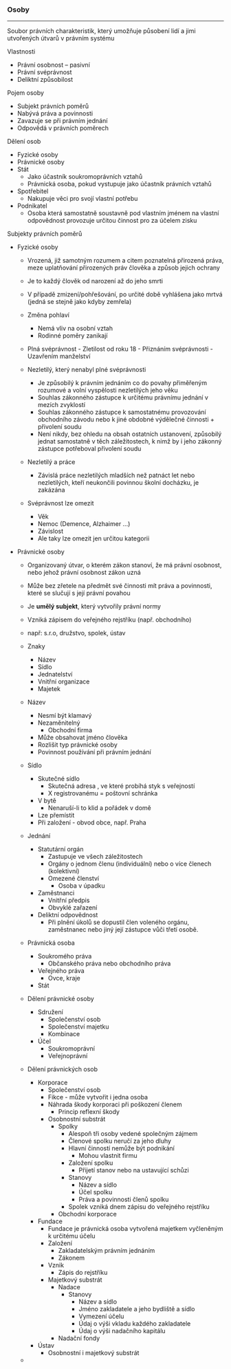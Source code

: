 
### Osoby
---

Soubor právních charakteristik, který umožňuje působení lidí a jimi utvořených útvarů v právním systému

Vlastnosti
- Právní osobnost – pasivní
- Právní svéprávnost
- Deliktní způsobilost

Pojem osoby
- Subjekt právních poměrů
- Nabývá práva a povinnosti
- Zavazuje se při právním jednání
- Odpovědá v právních poměrech

Dělení osob
- Fyzické osoby
- Právnické osoby
- Stát
	- Jako účastník soukromoprávních vztahů
	- Právnická osoba, pokud vystupuje jako účastník právních vztahů
- Spotřebitel
	- Nakupuje věci pro svojí vlastní potřebu
- Podnikatel
	- Osoba která samostatně soustavně pod vlastním jménem na vlastní odpovědnost provozuje určitou činnost pro za účelem zisku

Subjekty právních poměrů

- Fyzické osoby
	- Vrozená, již samotným rozumem a citem poznatelná přirozená práva, meze uplatňování přirozených práv člověka a způsob jejich ochrany
	- Je to každý člověk od narození až do jeho smrti
	- V případě zmizení/pohřešování, po určité době vyhlášena jako mrtvá (jedná se stejně jako kdyby zemřela)
	- Změna pohlaví
		- Nemá vliv na osobní vztah
		- Rodinné poměry zanikají
		
	- Plná svéprávnost
			- Zletilost od roku 18
			- Přiznáním svéprávnosti
			- Uzavřením manželství
			
	- Nezletilý, který nenabyl plné svéprávnosti
		- Je způsobilý k právním jednáním co do povahy přiměřeným rozumové a volní vyspělosti nezletilých jeho věku
		- Souhlas zákonného zástupce k určitému právnímu jednání v mezích zvyklostí
		- Souhlas zákonného zástupce k samostatnému provozování obchodního závodu nebo k jiné obdobné výdělečné činnosti + přivolení soudu
		- Není nikdy, bez ohledu na obsah ostatních ustanovení, způsobilý jednat samostatně v těch záležitostech, k nimž by i jeho zákonný zástupce potřeboval přivolení soudu
		
	- Nezletilý a práce
		- Závislá práce nezletilých mladších než patnáct let nebo nezletilých, kteří neukončili povinnou školní docházku, je zakázána
		
	- Svéprávnost lze omezit
		- Věk
		- Nemoc (Demence, Alzhaimer ...)
		- Závislost
		- Ale taky lze omezit jen určitou kategorii

- Právnické osoby
	- Organizovaný útvar, o kterém zákon stanoví, že má právní osobnost, nebo jehož právní osobnost zákon uzná
	- Může bez zřetele na předmět své činnosti mít práva a povinnosti, které se slučují s její právní povahou
	- Je **umělý subjekt**, který vytvořily právní normy
	- Vzniká zápisem do veřejného rejstříku (např. obchodního)
	- např: s.r.o, družstvo, spolek, ústav
	- Znaky
		- Název
		- Sídlo
		- Jednatelství 
		- Vnitřní organizace
		- Majetek
		
	- Název
		- Nesmí být klamavý
		- Nezaměnitelný
			- Obchodní firma
		- Může obsahovat jméno člověka
		- Rozlišit typ právnické osoby
		- Povinnost používání při právním jednání
		
	- Sídlo
		- Skutečné sídlo
			- Skutečná adresa , ve které probíhá styk s veřejností 
			- X registrovanému = poštovní schránka
		- V bytě
			- Nenaruší-li to klid a pořádek v domě
		- Lze přemístit
		- Při založení - obvod obce, např. Praha 
		
	- Jednání
		- Statutární orgán
			- Zastupuje ve všech záležitostech
			- Orgány o jednom členu (individuální) nebo o více členech (kolektivní)
			- Omezené členství
				- Osoba v úpadku
		- Zaměstnanci
			- Vnitřní předpis
			- Obvyklé zařazení
		- Deliktní odpovědnost
			- Při plnění úkolů se dopustil člen voleného orgánu, zaměstnanec nebo jiný její zástupce vůči třetí osobě.
		
	- Právnická osoba
		- Soukromého práva
			- Občanského práva nebo obchodního práva
		- Veřejného práva
			- Ovce, kraje
		- Stát
		
	- Dělení právnické osoby
		- Sdružení
			- Společenství osob
			- Společenství majetku
			- Kombinace
		- Účel
			- Soukromoprávní
			- Veřejnoprávní
		
	- Dělení právnických osob
		- Korporace
			- Společenství osob
			- Fikce - může vytvořit i jedna osoba
			- Náhrada škody korporaci při poškození členem
				- Princip reflexní škody
			- Osobnostní substrát
				- Spolky
					- Alespoň tři osoby vedené společným zájmem
					- Členové spolku neručí za jeho dluhy
					- Hlavní činností nemůže být podnikání
						- Mohou vlastnit firmu
					- Založení spolku
						- Přijetí stanov nebo na ustavující schůzi
					- Stanovy
						- Název a sídlo
						- Účel spolku
						- Práva a povinnosti členů spolku
					- Spolek vzniká dnem zápisu do veřejného rejstříku
				- Obchodní korporace
		- Fundace
			- Fundace je právnická osoba vytvořená majetkem vyčleněným k určitému účelu
			- Založení
				- Zakladatelským právním jednáním
				- Zákonem
			- Vznik
				- Zápis do rejstříku
			- Majetkový substrát
				- Nadace
					- Stanovy
						- Název a sídlo
						- Jméno zakladatele a jeho bydliště a sídlo
						- Vymezení účelu
						- Údaj o výši vkladu každého zakladatele
						- Údaj o výši nadačního kapitálu
				- Nadační fondy
		- Ústav
			- Osobnostní i majetkový substrát
	- 

